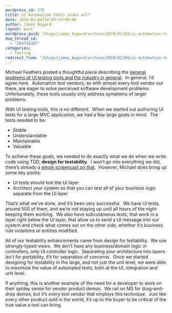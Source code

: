 ```yaml
---
wordpress_id: 379
title: UI Automation tools snake oil?
date: 2010-01-04T14:03:43+00:00
author: Jimmy Bogard
layout: post
wordpress_guid: /blogs/jimmy_bogard/archive/2010/01/04/ui-automation-tools-snake-oil.aspx
dsq_thread_id:
  - "264716387"
categories:
  - Testing
redirect_from: "/blogs/jimmy_bogard/archive/2010/01/04/ui-automation-tools-snake-oil.aspx/"
---
```

Michael Feathers posted a thoughtful piece describing the [general problems of UI testing tools and the industry in general](http://blog.objectmentor.com/articles/2010/01/04/ui-test-automation-tools-are-snake-oil).&#160; In general, I’d agree here.&#160; Automation tool vendors, as with almost every tool vendor out there, are eager to solve perceived software development problems.&#160; Unfortunately, these tools usually only address symptoms of larger problems.

With UI testing tools, this is no different.&#160; When we started out authoring UI tests for a large MVC application, we had a few large goals in mind.&#160; The tests needed to be:

  * Stable
  * Understandable
  * Maintainable
  * Valuable

To achieve these goals, we needed to do exactly what we do when we write code using TDD, **design for testability**.&#160; I won’t go into everything we did, there’s already a [whole screencast on that](https://lostechies.com/blogs/jimmy_bogard/archive/2009/10/22/c4mvc-ui-testing-screencast-posted.aspx).&#160; However, Michael does bring up some key points:

  * UI tests should test the UI layer
  * Architect your system so that you can test all of your business logic separate from the UI layer

That’s what we’ve done, and it’s been very successful.&#160; We have UI tests, around 500 of them, and we’re not staying up until all hours of the night keeping them working.&#160; We also have subcutaneous tests, that work in a layer right below the UI layer, that allow us to send a UI message into our system and check what comes out on the other side, whether it’s business rule violations or entities modified.

All of our testability enhancements came from design for testability.&#160; We use strongly-typed views.&#160; We don’t have any business/domain logic in controllers, only UI controller logic.&#160; Separating your architecture into layers isn’t for portability, it’s for separation of concerns.&#160; Once we started designing for testability in the large, and not just the unit level, we were able to maximize the value of automated tests, both at the UI, integration and unit level.

If anything, this is another example of the need for a developer to work on their spidey sense for vendor product demos.&#160; We rail on MS for drag-and-drop demos, but it’s _every_ tool vendor that employs this technique.&#160; Just like every other product sold in the world, it’s up to the buyer to be critical of the true value a tool can bring.